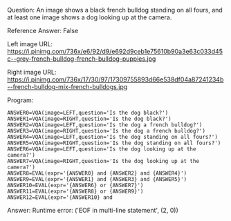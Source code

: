 Question: An image shows a black french bulldog standing on all fours, and at least one image shows a dog looking up at the camera.

Reference Answer: False

Left image URL: https://i.pinimg.com/736x/e6/92/d9/e692d9ceb1e75610b90a3e63c033d45c--grey-french-bulldog-french-bulldog-puppies.jpg

Right image URL: https://i.pinimg.com/736x/17/30/97/17309755893d66e538df04a87241234b--french-bulldog-mix-french-bulldogs.jpg

Program:

```
ANSWER0=VQA(image=LEFT,question='Is the dog black?')
ANSWER1=VQA(image=RIGHT,question='Is the dog black?')
ANSWER2=VQA(image=LEFT,question='Is the dog a french bulldog?')
ANSWER3=VQA(image=RIGHT,question='Is the dog a french bulldog?')
ANSWER4=VQA(image=LEFT,question='Is the dog standing on all fours?')
ANSWER5=VQA(image=RIGHT,question='Is the dog standing on all fours?')
ANSWER6=VQA(image=LEFT,question='Is the dog looking up at the camera?')
ANSWER7=VQA(image=RIGHT,question='Is the dog looking up at the camera?')
ANSWER8=EVAL(expr='{ANSWER0} and {ANSWER2} and {ANSWER4}')
ANSWER9=EVAL(expr='{ANSWER1} and {ANSWER3} and {ANSWER5}')
ANSWER10=EVAL(expr='{ANSWER6} or {ANSWER7}')
ANSWER11=EVAL(expr='{ANSWER8} or {ANSWER9}')
ANSWER12=EVAL(expr='{ANSWER10} and
```
Answer: Runtime error: ('EOF in multi-line statement', (2, 0))


